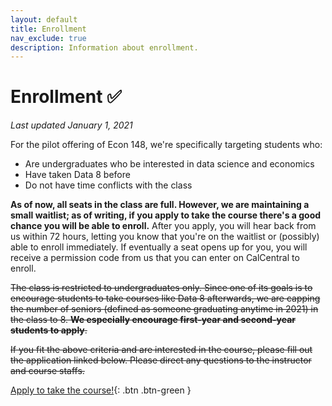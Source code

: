 ```yaml
---
layout: default
title: Enrollment
nav_exclude: true
description: Information about enrollment.
---
```


# Enrollment ✅

_Last updated January 1, 2021_

For the pilot offering of Econ 148, we're specifically targeting students who:
- Are undergraduates who be interested in data science and economics
- Have taken Data 8 before
- Do not have time conflicts with the class

**As of now, all seats in the class are full. However, we are maintaining a small waitlist; as of writing, if you apply to take the course there's a good chance you will be able to enroll.** After you apply, you will hear back from us within 72 hours, letting you know that you're on the waitlist or (possibly) able to enroll immediately. If eventually a seat opens up for you, you will receive a permission code from us that you can enter on CalCentral to enroll.

~~The class is restricted to undergraduates only. Since one of its goals is to encourage students to take courses like Data 8 afterwards, we are capping the number of seniors (defined as someone graduating anytime in 2021) in the class to 8. **We especially encourage first-year and second-year students to apply**.~~

~~If you fit the above criteria and are interested in the course, please fill out the application linked below. Please direct any questions to the instructor and course staffs.~~

[Apply to take the course!](http://tinyurl.com/applydata94){: .btn .btn-green }
